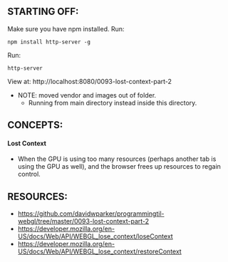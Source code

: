 ## STARTING OFF:

Make sure you have npm installed.
Run:
```
npm install http-server -g
```

Run:
```
http-server
```

View at: http://localhost:8080/0093-lost-context-part-2

* NOTE: moved vendor and images out of folder.
  * Running from main directory instead inside this directory.

## CONCEPTS:

#### Lost Context
* When the GPU is using too many resources (perhaps another tab is using the GPU as well), and the browser frees up resources to regain control.

## RESOURCES:

* https://github.com/davidwparker/programmingtil-webgl/tree/master/0093-lost-context-part-2
* https://developer.mozilla.org/en-US/docs/Web/API/WEBGL_lose_context/loseContext
* https://developer.mozilla.org/en-US/docs/Web/API/WEBGL_lose_context/restoreContext
